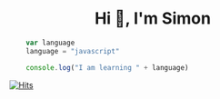 <h1 align="center">Hi 👋, I'm Simon</h1>

```javascript
    var language
    language = "javascript"

    console.log("I am learning " + language)
```

[![Hits](https://hits-app.vercel.app/hits?url=https://github.com/ssimondev&bgLeft=444444&bgRight=575fff&label=visits)](https://hits-app.vercel.app/)
